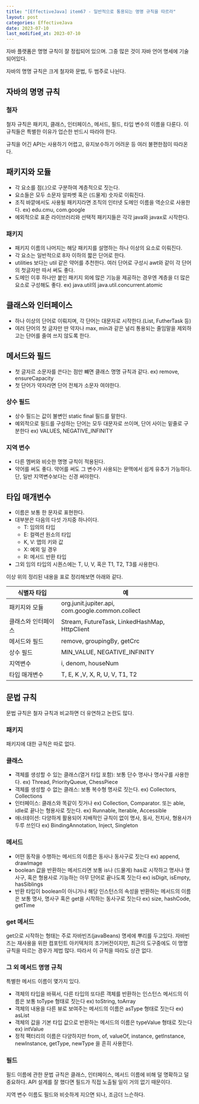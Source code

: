 ```yaml
---
title: "[EffectiveJava] item67 - 일반적으로 통용되는 명명 규칙을 따르라"
layout: post
categories: EffectiveJava
date: 2023-07-10
last_modified_at: 2023-07-10
---
```


자바 플랫폼은 명명 규칙이 잘 정립되어 있으며. 그중 많은 것이 자바 언어 명세에 기술 되어있다.

자바의 명명 규칙은 크게 철자와 문법, 두 범주로 나뉜다.

## 자바의 명명 규칙

### 철자

철자 규칙은 패키지, 클래스, 인터페이스, 메서드, 필드, 타입 변수의 이름을 다룬다. 이 규칙들은 특별한 이유가 업슨한 반드시 따라야 한다.

규칙을 어긴 API는 사용하기 어렵고, 유지보수하기 어려운 등 여러 불편한점이 따라온다.

## 패키지와 모듈

- 각 요소를 점(.)으로 구분하여 계층적으로 짓는다.
- 요소들은 모두 소문자 알파벳 혹은 (드물게) 숫자로 이뤄진다.
- 조직 바깥에서도 사용될 패키지라면 조직의 인터넷 도메인 이름을 역순으로 사용한다. ex) edu.cmu, com.google
- 예외적으로 표준 라이브러리와 선택적 패키지들은 각각 java와 javax로 시작한다.

### 패키지

- 패키지 이름의 나머지는 해당 패키지를 설명하는 하나 이상의 요소로 이뤄진다.
- 각 요소는 일반적으로 8자 이하의 짧은 단어로 한다.
- utilities 보다는 util 같은 약어를 추천한다. 여러 단어로 구성시 awt와 같이 각 단어의 첫글자만 따서 써도 좋다.
- 도메인 이후 하나만 붙인 패키지 외에 많은 기능을 제공하는 경우엔 계층을 더 많은 요소로 구성해도 좋다. ex) java.util의 java.util.concurrent.atomic


## 클래스와 인터페이스

- 하나 이상의 단어로 이뤄지며, 각 단어는  대문자로 시작한다.(List, FutherTask 등)
- 여러 단어의 첫 글자만 딴 약자나 max, min과 같은 널리 통용되는 줄임말을 제외하고는 단어를 줄여 쓰지 않도록 한다.


## 메서드와 필드

- 첫 글자르 소문자를 쓴다는 점만 뺴면 클래스 명명 규칙과 같다. ex) remove, ensureCapacity
- 첫 단어가 약자라면 단어 전체가 소문자 여야한다.

### 상수 필드

- 상수 필드는 값이 불변인 static final 필드를 말한다.
- 예외적으로 필드를 구성하는 단어는 모두 대문자로 쓰이며, 단어 사이는 밑줄로 구분한다 ex) VALUES, NEGATIVE_INFINITY

### 지역 변수

- 다른 멤버와 비슷한 명명 규칙이 적용된다.
- 약어를 써도 좋다. 약어를 써도 그 변수가 사용되는 문맥에서 쉽게 유추가 가능하다. 단, 일반 지역변수보다는 신경 써야한다.


## 타입 매개변수

- 이름은 보통 한 문자로 표현한다.
- 대부분은 다음의 다섯 가지중 하나이다.
  - T: 임의의 타입
  - E: 컬렉션 원소의 타입
  - K, V: 맵의 키와 값
  - X: 예외 일 경우
  - R: 메서드 반환 타입
- 그외 임의 타입의 시퀀스에는 T, U, V, 혹은 T1, T2, T3를 사용한다.

이상 위의 정리된 내용을 표로 정리해보면 아래와 같다.

| 식별자 타입     | 예                                                |
|------------|--------------------------------------------------|
| 패키지와 모듈    | org.junit.jupiter.api, com.google.common.collect |
| 클래스와 인터페이스 | Stream, FutureTask, LinkedHashMap, HttpClient    |
| 메서드와 필드    | remove, groupingBy, getCrc                       |
| 상수 필드      | MIN_VALUE, NEGATIVE_INFINITY                     |
| 지역변수       | i, denom, houseNum                               |
| 타입 매개변수    | T, E, K ,V, X, R, U, V, T1, T2                   |


## 문법 규칙

문법 규칙은 철자 규칙과 비교하면 더 유연하고 논란도 많다.

### 패키지

패키지에 대한 규칙은 따로 없다.

### 클래스

- 객체를 생성할 수 있는 클래스(열거 타입 포함): 보통 단수 명사나 명사구를 사용한다. ex) Thread, PriorityQueue, ChessPiece
- 객체를 생성할 수 없는 클래스: 보통 복수형 명사로 짓는다. ex) Collectors, Collections
- 인터페이스: 클래스와 똑같이 짓거나 ex) Collection, Comparator. 또는 able, idle로 끝나는 형용사로 짓는다. ex) Runnable, Iterable, Accessible
- 애너테이션: 다양하게 활용되어 지배적인 규칙이 없이 명사, 동사, 전치사, 형용사가 두루 쓰인다 ex) BindingAnnotation, Inject, Singleton

### 메서드

- 어떤 동작을 수행하는 메서드의 이름은 동사나 동사구로 짓는다 ex) append, drawImage
- boolean 값을 반환하는 메서드라면 보통 is나 (드물게) has로 시작하고 명사나 명사구, 혹은 형용사로 기능하는 아무 단어로 끝나도록 짓는다 ex) isDigit, isEmpty, hasSiblings
- 반환 타입이 boolean이 아니거나 해당 인스턴스의 속성을 반환하는 메서드의 이름은 보통 명사, 명사구 혹은 get을 시작하는 동사구로 짓는다 ex) size, hashCode, getTime

### get 메서드

get으로 시작하는 형태는 주로 자바빈즈(javaBeans) 명세에 뿌리를 두고있다. 자바빈즈는 재사용을 위한 컴포턴트 아키텍처의 초기버전이지만, 최근의 도구중에도 이 명명 규칙을 따르는 경우가 제법 많다. 따라서 이 규칙을 따라도 상관 없다.

### 그 외 메서드 명명 규칙

특별한 메서드 이름이 몇가지 있다.

- 객체의 타입을 바꿔서, 다른 타입의 또다른 객체를 반환하는 인스턴스 메서드의 이름은 보통 toType 형태로 짓는다 ex) toString, toArray
- 객체의 내용을 다른 뷰로 보여주는 메서드의 이름은 asType 형태로 짓는다 ex) asList
- 객체의 값을 기본 타입 값으로 반환하는 메서드의 이름은 typeValue 형태로 짓는다 ex) intValue
- 정적 팩터리의 이름은 다양하지만 from, of, valueOf, instance, getInstance, newInstance, getType, newType 을 흔히 사용한다.

### 필드

필드 이름에 관한 문법 규칙은 클래스, 인터페이스, 메서드 이름에 비해 덜 명확하고 덜 중요하다. API 설계를 잘 했다면 필드가 직접 노출될 일이 거의 없기 때문이다.

지역 변수 이름도 필드와 비슷하게 지으면 되나, 조금더 느슨하다.




